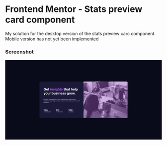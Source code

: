 # Frontend Mentor - Stats preview card component

My solution for the desktop version of the stats preview carc component.
Mobile version has not yet been implemented

### Screenshot

![](./screenshot.jpg)